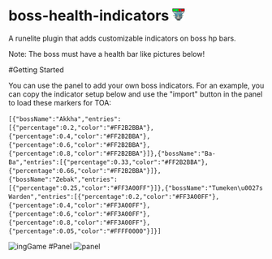 # boss-health-indicators ![Icon](icon.png)

A runelite plugin that adds customizable indicators on boss hp bars.

Note: The boss must have a health bar like pictures below!

#Getting Started

You can use the panel to add your own boss indicators. For an example, you can copy the indicator setup below and use the "import" button in the panel to load these markers for TOA:

```[{"bossName":"Akkha","entries":[{"percentage":0.2,"color":"#FF2B2BBA"},{"percentage":0.4,"color":"#FF2B2BBA"},{"percentage":0.6,"color":"#FF2B2BBA"},{"percentage":0.8,"color":"#FF2B2BBA"}]},{"bossName":"Ba-Ba","entries":[{"percentage":0.33,"color":"#FF2B2BBA"},{"percentage":0.66,"color":"#FF2B2BBA"}]},{"bossName":"Zebak","entries":[{"percentage":0.25,"color":"#FF3A00FF"}]},{"bossName":"Tumeken\u0027s Warden","entries":[{"percentage":0.2,"color":"#FF3A00FF"},{"percentage":0.4,"color":"#FF3A00FF"},{"percentage":0.6,"color":"#FF3A00FF"},{"percentage":0.8,"color":"#FF3A00FF"},{"percentage":0.05,"color":"#FFFF0000"}]}]```

![ingGame](img/ingame.png)
#Panel
![panel](img/panel.png)
